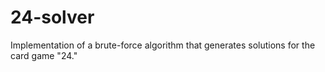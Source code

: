# 24-solver
Implementation of a brute-force algorithm that generates solutions for the card game "24."
